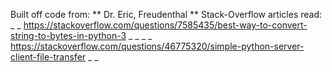 Built off code from:
** Dr. Eric, Freudenthal **
Stack-Overflow articles read:
_ _ https://stackoverflow.com/questions/7585435/best-way-to-convert-string-to-bytes-in-python-3 _ _
_ _ https://stackoverflow.com/questions/46775320/simple-python-server-client-file-transfer _ _
